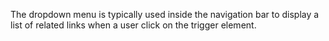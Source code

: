 The dropdown menu is typically used inside the navigation bar to display a list of related links when a user click on the trigger element.
